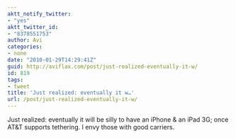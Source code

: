 ```yaml
---
aktt_notify_twitter:
- "yes"
aktt_twitter_id:
- "8378551753"
author: Avi
categories:
- none
date: "2010-01-29T14:29:41Z"
guid: http://aviflax.com/post/just-realized-eventually-it-w/
id: 819
tags:
- tweet
title: 'Just realized: eventually it w…'
url: /post/just-realized-eventually-it-w/
---
```

Just realized: eventually it will be silly to have an iPhone & an iPad 3G; once AT&T supports tethering. I envy those with good carriers.